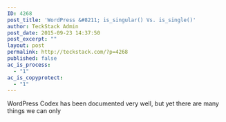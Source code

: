 ```yaml
---
ID: 4268
post_title: 'WordPress &#8211; is_singular() Vs. is_single()'
author: TeckStack Admin
post_date: 2015-09-23 14:37:50
post_excerpt: ""
layout: post
permalink: http://teckstack.com/?p=4268
published: false
ac_is_process:
  - "1"
ac_is_copyprotect:
  - "1"
---
```

WordPress Codex has been documented very well, but yet there are many things we can only